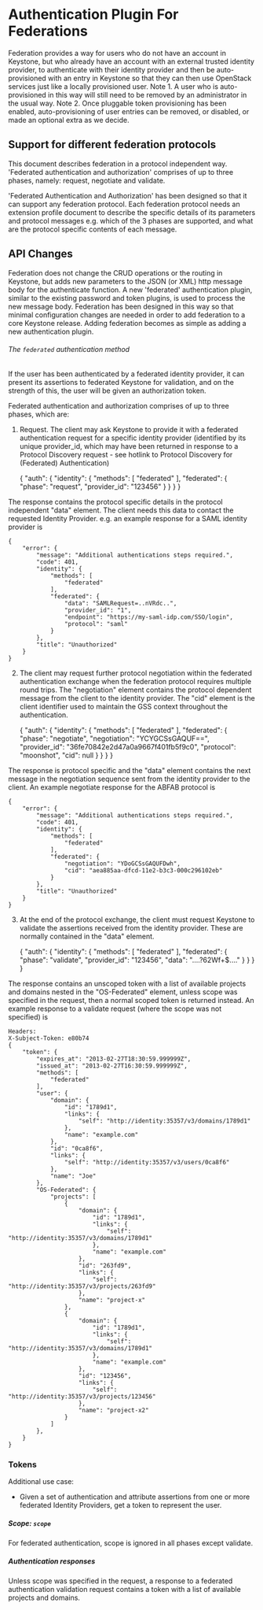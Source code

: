 Authentication Plugin For Federations
=====================================

Federation provides a way for users who do not have an account in Keystone,
but who already have an account with an external trusted identity provider,
to authenticate with their identity provider and then be auto-provisioned
with an entry in Keystone so that they can then use OpenStack services just
like a locally provisioned user.
Note 1. A user who is auto-provisioned in this way will still need to be
removed by an administrator in the usual way.
Note 2. Once pluggable token provisioning has been enabled, auto-provisioning
of user entries can be removed, or disabled, or made an optional extra as we
decide.


Support for different federation protocols
------------------------------------------

This document describes federation in a protocol independent way.
'Federated authentication and authorization' comprises of up to three phases,
namely: request, negotiate and validate.

'Federated Authentication and Authorization' has been designed so that it can
support any federation protocol. Each federation protocol needs an extension
profile document to describe the specific details of its parameters and
protocol messages e.g. which of the 3 phases are supported, and what are
the protocol specific contents of each message.


API Changes
-------------

Federation does not change the CRUD operations or the routing in Keystone,
but adds new parameters to the JSON (or XML) http message body for the
authenticate function. A new 'federated' authentication plugin,
similar to the existing password and token plugins, is used to process
the new message body. Federation has been designed in this way so that
minimal configuration changes are needed in order to add federation to a
core Keystone release. Adding federation becomes as simple as adding a new
authentication plugin.

###### The `federated` authentication method

If the user has been authenticated by a federated identity provider, it can
present its assertions to federated Keystone for validation, and on the strength
of this, the user will be given an authorization token.

Federated authentication and authorization comprises of up to three phases,
which are:


1. Request. The client may ask Keystone to provide it with a federated
authentication request for a specific identity provider (identified
by its unique provider_id, which may have been returned in response to
a Protocol Discovery request - see hotlink to
Protocol Discovery for (Federated) Authentication)

    {
        "auth": {
            "identity": {
                "methods": [
                    "federated"
                ],
                "federated": {
                    "phase": "request",
                    "provider_id": "123456"
                }
            }
        }
    }

The response contains the protocol specific details in the protocol
independent "data" element. The client needs this data to contact
the requested Identity Provider.
e.g. an example response for a SAML identity provider is

    {
        "error": {
            "message": "Additional authentications steps required.",
            "code": 401,
            "identity": {
                "methods": [
                    "federated"
                ],
                "federated": {
                    "data": "SAMLRequest=..nVRdc..",
                    "provider_id": "1",
                    "endpoint": "https://my-saml-idp.com/SSO/login",
                    "protocol": "saml"
                }
            },
            "title": "Unauthorized"
        }
    }


2. The client may request further protocol negotiation within the federated
authentication exchange when the federation protocol requires multiple
round trips. The "negotiation" element contains the protocol dependent message from
the client to the identity provider. The "cid" element is the client identifier used
to maintain the GSS context throughout the authentication.


    {
        "auth": {
            "identity": {
                "methods": [
                    "federated"
                ],
                "federated": {
                    "phase": "negotiate",
                    "negotiation": "YCYGCSsGAQUF==",
                    "provider_id": "36fe70842e2d47a0a9667f401fb5f9c0",
                    "protocol": "moonshot",
                    "cid": null
                }
            }
        }
    }

The response is protocol specific and the "data" element contains the
next message in the negotiation sequence sent from the identity provider
to the client. An example negotiate response for the ABFAB protocol is

    {
        "error": {
            "message": "Additional authentications steps required.",
            "code": 401,
            "identity": {
                "methods": [
                    "federated"
                ],
                "federated": {
                    "negotiation": "YDoGCSsGAQUFDwh",
                    "cid": "aea885aa-dfcd-11e2-b3c3-000c296102eb"
                }
            },
            "title": "Unauthorized"
        }
    }

3. At the end of the protocol exchange, the client must request Keystone
to validate the assertions received from the identity provider.
These are normally contained in the "data" element.


    {
        "auth": {
            "identity": {
                "methods": [
                    "federated"
                ],
                "federated": {
                    "phase": "validate",
                    "provider_id": "123456",
                    "data": "....?62Wf+$...."
                }
            }
        }
    }


The response contains an unscoped token with a list of available projects
and domains nested in the "OS-Federated" element, unless scope was specified in
the request, then a normal scoped token is returned instead. An example response
to a validate request (where the scope was not specified) is


    Headers:
    X-Subject-Token: e80b74
    {
        "token": {
            "expires_at": "2013-02-27T18:30:59.999999Z",
            "issued_at": "2013-02-27T16:30:59.999999Z",
            "methods": [
                "federated"
            ],
            "user": {
                "domain": {
                    "id": "1789d1",
                    "links": {
                        "self": "http://identity:35357/v3/domains/1789d1"
                    },
                    "name": "example.com"
                },
                "id": "0ca8f6",
                "links": {
                    "self": "http://identity:35357/v3/users/0ca8f6"
                },
                "name": "Joe"
            },
            "OS-Federated": {
                "projects": [
                    {
                        "domain": {
                            "id": "1789d1",
                            "links": {
                                "self": "http://identity:35357/v3/domains/1789d1"
                            },
                            "name": "example.com"
                        },
                        "id": "263fd9",
                        "links": {
                            "self": "http://identity:35357/v3/projects/263fd9"
                        },
                        "name": "project-x"
                    },
                    {
                        "domain": {
                            "id": "1789d1",
                            "links": {
                                "self": "http://identity:35357/v3/domains/1789d1"
                            },
                            "name": "example.com"
                        },
                        "id": "123456",
                        "links": {
                            "self": "http://identity:35357/v3/projects/123456"
                        },
                        "name": "project-x2"
                    }
                ]
            },
        }
    }


### Tokens

Additional use case:

- Given a set of authentication and attribute assertions from one or
  more federated Identity Providers, get a token to represent the user.


##### Scope: `scope`

For federated authentication, scope is ignored in all phases except validate.

##### Authentication responses

Unless scope was specified in the request, a response to a federated
authentication validation request contains a token
with a list of available projects and domains.

